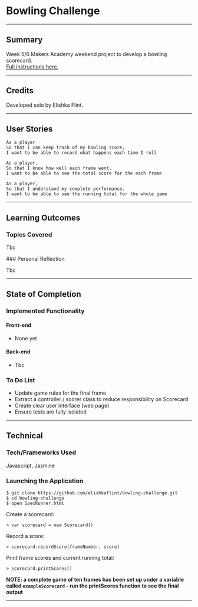 # Bowling Challenge

___

## Summary

Week 5/6 Makers Academy weekend project to develop a bowling scorecard.</br>
[Full instructions here.](https://github.com/makersacademy/bowling-challenge)
___

## Credits

Developed solo by Elishka Flint.
___

## User Stories

```
As a player
So that I can keep track of my bowling score,
I want to be able to record what happens each time I roll
```

```
As a player,
So that I know how well each frame went,
I want to be able to see the total score for the each frame
```

```
As a player,
So that I understand my complete performance.
I want to be able to see the running total for the whole game
```

___

## Learning Outcomes

### Topics Covered

Tbc

### Personal Reflection

Tbc
___

## State of Completion

### Implemented Functionality

#### Front-end
* None yet

#### Back-end
* Tbc


### To Do List

* Update game rules for the final frame
* Extract a controller / scorer class to reduce responsibility on Scorecard
* Create clear user interface (web page)
* Ensure tests are fully isolated


___

## Technical

### Tech/Frameworks Used

Javascript, Jasmine

### Launching the Application

```
$ git clone https://github.com/elishkaflint/bowling-challenge.git
$ cd bowling-challenge
$ open SpecRunner.html
```

Create a scorecard:

```
> var scorecard = new Scorecard()
```

Record a score:

```
> scorecard.recordScore(frameNumber, score)
```

Print frame scores and current running total:

```
> scorecard.printScores()

```

**NOTE: a complete game of ten frames has been set up under a variable called `exampleScorecard` - run the printScores function to see the final output**
____

